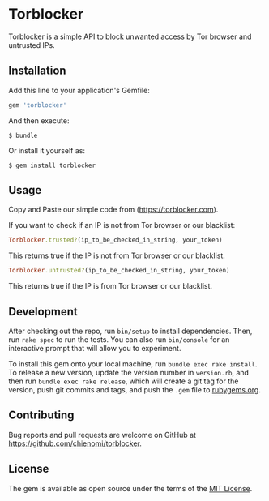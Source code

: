 # Torblocker

Torblocker is a simple API to block unwanted access by Tor browser and untrusted IPs.

## Installation

Add this line to your application's Gemfile:

```ruby
gem 'torblocker'
```

And then execute:

    $ bundle

Or install it yourself as:

    $ gem install torblocker

## Usage

Copy and Paste our simple code from (https://torblocker.com).

If you want to check if an IP is not from Tor browser or our blacklist:
```ruby
Torblocker.trusted?(ip_to_be_checked_in_string, your_token)
```
This returns true if the IP is not from Tor browser or our blacklist.

```ruby
Torblocker.untrusted?(ip_to_be_checked_in_string, your_token)
```
This returns true if the IP is from Tor browser or our blacklist.

## Development

After checking out the repo, run `bin/setup` to install dependencies. Then, run `rake spec` to run the tests. You can also run `bin/console` for an interactive prompt that will allow you to experiment.

To install this gem onto your local machine, run `bundle exec rake install`. To release a new version, update the version number in `version.rb`, and then run `bundle exec rake release`, which will create a git tag for the version, push git commits and tags, and push the `.gem` file to [rubygems.org](https://rubygems.org).

## Contributing

Bug reports and pull requests are welcome on GitHub at https://github.com/chienomi/torblocker.


## License

The gem is available as open source under the terms of the [MIT License](http://opensource.org/licenses/MIT).

